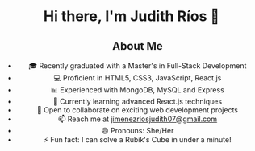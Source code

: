 <header>         
        
<h1>Hi there, I'm Judith Ríos 👋</h1>

<header/>

<section>
        <ul>
        <h1> About Me </h1>
            <li>🎓 Recently graduated with a Master's in Full-Stack Development</li>
            <li>💻 Proficient in HTML5, CSS3, JavaScript, React.js</li>
            <li>📊 Experienced with MongoDB, MySQL and Express</li>
            <li>🌱 Currently learning advanced React.js techniques</li>
            <li>🤝 Open to collaborate on exciting web development projects</li>
            <li>📫 Reach me at <a href="mailto:jimenezriosjudith07@gmail.com">jimenezriosjudith07@gmail.com</a></li>
            <li>😄 Pronouns: She/Her</li>
            <li>⚡ Fun fact: I can solve a Rubik's Cube in under a minute!</li>
        </ul>
    </section>
